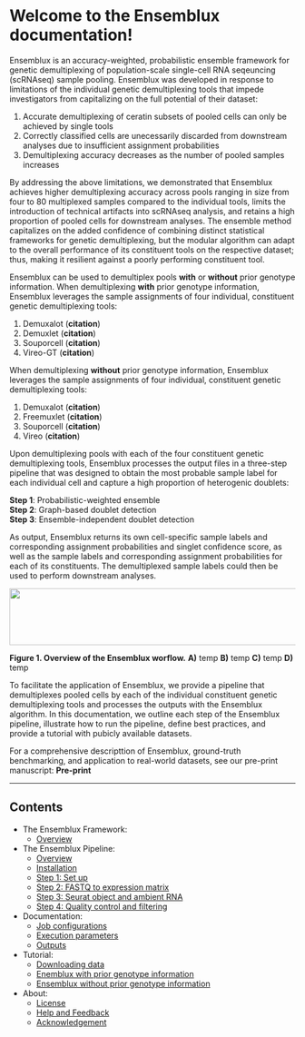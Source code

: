 # Welcome to the Ensemblux documentation!
Ensemblux is an accuracy-weighted, probabilistic ensemble framework for genetic demultiplexing of population-scale single-cell RNA seqeuncing (scRNAseq) sample pooling. Ensemblux was developed in response to limitations of the individual genetic demultiplexing tools that impede investigators from capitalizing on the full potential of their dataset: 

1. Accurate demultiplexing of ceratin subsets of pooled cells can only be achieved by single tools
2. Correctly classified cells are unecessarily discarded from downstream analyses due to insufficient assignment probabilities
3. Demultiplexing accuracy decreases as the number of pooled samples increases

By addressing the above limitations, we demonstrated that Ensemblux achieves higher demultiplexing accuracy across pools ranging in size from four to 80 multiplexed samples compared to the individual tools, limits the introduction of technical artifacts into scRNAseq analysis, and retains a high proportion of pooled cells for downstream analyses. The ensemble method capitalizes on the added confidence of combining distinct statistical frameworks for genetic demultiplexing, but the modular algorithm can adapt to the overall performance of its constituent tools on the respective dataset; thus, making it resilient against a poorly performing constituent tool.

Ensemblux can be used to demultiplex pools **with** or **without** prior genotype information. When demultiplexing **with** prior genotype information, Ensemblux leverages the sample assignments of four individual, constituent genetic demultiplexing tools:

1. Demuxalot (**citation**)
2. Demuxlet (**citation**)
3. Souporcell (**citation**)
4. Vireo-GT (**citation**)

When demultiplexing **without** prior genotype information, Ensemblux leverages the sample assignments of four individual, constituent genetic demultiplexing tools:

1. Demuxalot (**citation**)
2. Freemuxlet (**citation**)
3. Souporcell (**citation**)
4. Vireo (**citation**)

Upon demultiplexing pools with each of the four constituent genetic demultiplexing tools, Ensemblux processes the output files in a three-step pipeline that was designed to obtain the most probable sample label for each individual cell and capture a high proportion of heterogenic doublets:

**Step 1**: Probabilistic-weighted ensemble <br />
**Step 2**: Graph-based doublet detection <br />
**Step 3**: Ensemble-independent doublet detection <br />

As output, Ensemblux returns its own cell-specific sample labels and corresponding assignment probabilities and singlet confidence score, as well as the sample labels and corresponding assignment probabilities for each of its constituents. The demultiplexed sample labels could then be used to perform downstream analyses.

 <p align="center">
 <img src="https://github.com/mfiorini9/Ensemblux/assets/97498007/b3853b82-231d-43c5-9b00-9f44510a4e84" width="650" height="100">
 </p>

**Figure 1. Overview of the Ensemblux worflow.** **A)** temp **B)** temp  **C)** temp  **D)** temp

To facilitate the application of Ensemblux, we provide a pipeline that demultiplexes pooled cells by each of the individual constituent genetic demultiplexing tools and processes the outputs with the Ensemblux algorithm. In this documentation, we outline each step of the Ensemblux pipeline, illustrate how to run the pipeline, define best practices, and provide a tutorial with pubicly available datasets. 

For a comprehensive descripttion of Ensemblux, ground-truth benchmarking, and application to real-world datasets, see our pre-print manuscript: **Pre-print**

 - - - -

## Contents
- The Ensemblux Framework:
    - [Overview](overview.md)
- The Ensemblux Pipeline:
    - [Overview](overview_pipeline.md)
    - [Installation](installation.md)
    - [Step 1: Set up](Step0.md)
    - [Step 2: FASTQ to expression matrix](Step1.md)
    - [Step 3: Seurat object and ambient RNA](Step2.md)
    - [Step 4: Quality control and filtering](Step3.md)
- Documentation:    
    - [Job configurations](config.md)
    - [Execution parameters](reference.md) 
    - [Outputs](outputs.md) 
- Tutorial:
    - [Downloading data](midbrain_download.md)
    - [Enemblux with prior genotype information](Dataset1.md)
    - [Ensemblux without prior genotype information](pbmc_download.md)              
- About:
    - [License](LICENSE.md)
    - [Help and Feedback](contributing.md)
    - [Acknowledgement](Acknowledgement.md)
